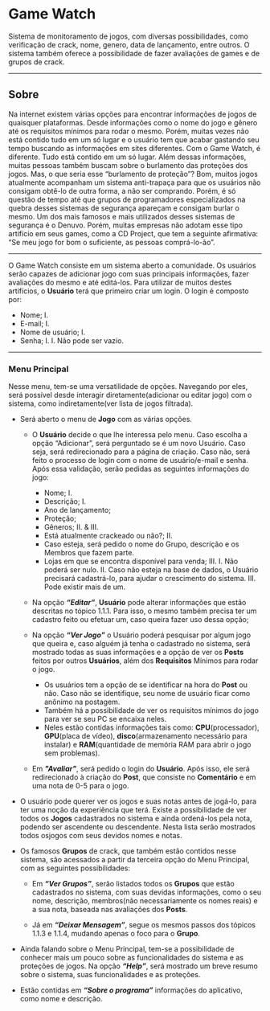 # Game Watch
 Sistema de monitoramento de jogos, com diversas possibilidades, como verificação de crack, nome, genero, data de lançamento, entre outros. O sistema também oferece a possibilidade de fazer avaliações de games e de grupos de crack.

--- 
## Sobre
Na internet existem várias opções para encontrar informações de jogos de quaisquer plataformas. Desde 
informações como o nome do jogo e gênero até os requisitos mínimos para rodar o mesmo. Porém, muitas vezes não 
está contido tudo em um só lugar e o usuário tem que acabar gastando seu tempo buscando as informações em sites 
diferentes. Com o Game Watch, é diferente. Tudo está contido em um só lugar.
Além dessas informações, muitas pessoas também buscam sobre o burlamento das proteções dos jogos. Mas, o 
que seria esse “burlamento de proteção”? Bom, muitos jogos atualmente acompanham um sistema anti-trapaça para 
que os usuários não consigam obtê-lo de outra forma, a não ser comprando. Porém, é só questão de tempo até que 
grupos de programadores especializados na quebra desses sistemas de segurança apareçam e consigam burlar o 
mesmo. Um dos mais famosos e mais utilizados desses sistemas de segurança é o Denuvo. Porém, muitas empresas 
não adotam esse tipo artifício em seus games, como a CD Project, que tem a seguinte afirmativa: “Se meu jogo for 
bom o suficiente, as pessoas comprá-lo-ão”.

---
O Game Watch consiste em um sistema aberto a comunidade. Os usuários serão capazes de adicionar jogo com 
suas principais informações, fazer avaliações do mesmo e até editá-los. Para utilizar de muitos destes artifícios, o 
**Usuário** terá que primeiro criar um login. O login é composto por:
* Nome; I.
* E-mail; I.
* Nome de usuário; I. 
* Senha; I.
  I. Não pode ser vazio.

---
### Menu Principal
Nesse menu, tem-se uma versatilidade de opções. Navegando por eles, será possível desde interagir 
diretamente(adicionar ou editar jogo) com o sistema, como indiretamente(ver lista de jogos filtrada).
* Será aberto o menu de **Jogo** com as várias opções.
  - O **Usuário** decide o que lhe interessa pelo menu. Caso escolha a opção “Adicionar”, será perguntado se 
  é um novo Usuário. Caso seja, será redirecionado para a página de criação. Caso não, será feito o 
  processo de login com o nome de usuário/e-mail e senha. Após essa validação, serão pedidas as 
  seguintes informações do jogo:
    - Nome; I. 
    - Descrição; I. 
    - Ano de lançamento;
    - Proteção;
    - Gêneros; II. & III. 
    - Está atualmente crackeado ou não?; II. 
    - Caso esteja, será pedido o nome do Grupo, descrição e os Membros que fazem parte.
    - Lojas em que se encontra disponível para venda; III. 
        I. Não poderá ser nulo.
       II. Caso não esteja na base de dados, o Usuário precisará cadastrá-lo, para ajudar o crescimento do 
        sistema.
      III. Pode existir mais de um.

   - Na opção ***“Editar”***, **Usuário** pode alterar informações que estão descritas no tópico 1.1.1. Para isso, o 
     mesmo também precisa ter um cadastro feito ou efetuar um, caso queira fazer uso dessa opção;

   - Na opção ***“Ver Jogo”*** o Usuário poderá pesquisar por algum jogo que queira e, caso alguém já tenha o 
     cadastrado no sistema, será mostrado todas as suas informações e a opção de ver os **Posts** feitos por 
     outros **Usuários**, além dos **Requisitos** Mínimos para rodar o jogo.

      - Os usuários tem a opção de se identificar na hora do **Post** ou não. Caso não se identifique, seu nome 
        de usuário ficar como anônimo na postagem.
      - Também há a possibilidade de ver os requisitos mínimos do jogo para ver se seu PC se encaixa neles.
      - Neles estão contidas informações tais como: **CPU**(processador), **GPU**(placa de vídeo), 
        **disco**(armazenamento necessário para instalar) e **RAM**(quantidade de memória RAM para abrir o 
        jogo sem problemas).

  - Em ***"Avaliar"***, será pedido o login do **Usuário**. Após isso, ele será redirecionado à criação do **Post**, que 
     consiste no **Comentário** e em uma nota de 0-5 para o jogo.

 - O usuário pode querer ver os jogos e suas notas antes de jogá-lo, para ter uma noção da experiência que terá.
  Existe a possibilidade de ver todos os **Jogos** cadastrados no sistema e ainda ordená-los pela nota, podendo 
  ser ascendente ou descendente. Nesta lista serão mostrados todos osjogos com seus devidos nomes e notas.

 - Os famosos **Grupos** de crack, que também estão contidos nesse sistema, são acessados a partir da terceira 
opção do Menu Principal, com as seguintes possibilidades:

   - Em ***“Ver Grupos”***, serão listados todos os **Grupos** que estão cadastrados no sistema, com suas devidas 
     informações, como o seu nome, descrição, membros(não necessariamente os nomes reais) e a sua nota, 
     baseada nas avaliações dos **Posts**.

   - Já em ***“Deixar Mensagem”***, segue os mesmos passos dos tópicos 1.1.3 e 1.1.4, mudando apenas o foco 
     para o **Grupo**.

 - Ainda falando sobre o Menu Principal, tem-se a possibilidade de conhecer mais um pouco sobre as 
funcionalidades do sistema e as proteções de jogos. Na opção ***“Help”***, será mostrado um breve resumo sobre 
o sistema, suas funcionalidades e as proteções. 

 - Estão contidas em ***“Sobre o programa”*** informações do aplicativo, como nome e descrição.
